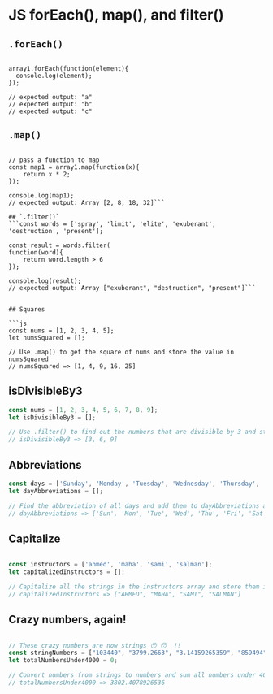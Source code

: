 # JS forEach(), map(), and filter()


## `.forEach()` 
```const array1 = ['a', 'b', 'c'];

array1.forEach(function(element){
  console.log(element);
});

// expected output: "a"
// expected output: "b"
// expected output: "c"
```

## `.map()` 
```const array1 = [1, 4, 9, 16];

// pass a function to map
const map1 = array1.map(function(x){
	return x * 2;
});

console.log(map1);
// expected output: Array [2, 8, 18, 32]```

## `.filter()` 
```const words = ['spray', 'limit', 'elite', 'exuberant', 'destruction', 'present'];

const result = words.filter(
function(word){
	return word.length > 6
});

console.log(result);
// expected output: Array ["exuberant", "destruction", "present"]```


## Squares

```js
const nums = [1, 2, 3, 4, 5];
let numsSquared = [];

// Use .map() to get the square of nums and store the value in numsSquared
// numsSquared => [1, 4, 9, 16, 25]
```

## isDivisibleBy3

```js
const nums = [1, 2, 3, 4, 5, 6, 7, 8, 9];
let isDivisibleBy3 = [];

// Use .filter() to find out the numbers that are divisible by 3 and store the value in isDivisibleBy3
// isDivisibleBy3 => [3, 6, 9]
```


## Abbreviations
```js
const days = ['Sunday', 'Monday', 'Tuesday', 'Wednesday', 'Thursday', 'Friday', 'Saturday'];
let dayAbbreviations = [];

// Find the abbreviation of all days and add them to dayAbbreviations array
// dayAbbreviations => ['Sun', 'Mon', 'Tue', 'Wed', 'Thu', 'Fri', 'Sat']

```

## Capitalize 


```js

const instructors = ['ahmed', 'maha', 'sami', 'salman'];
let capitalizedInstructors = [];

// Capitalize all the strings in the instructors array and store them in the array capitalizedInstructors.
// capitalizedInstructors => ["AHMED", "MAHA", "SAMI", "SALMAN"]

```


## Crazy numbers, again!

```js

// These crazy numbers are now strings 😯 😯  !!  
const stringNumbers = ["103440", "3799.2663", "3.14159265359", "859494", "59439"];
let totalNumbersUnder4000 = 0;

// Convert numbers from strings to numbers and sum all numbers under 4000 and store them in totalNumbersUnder4000
// totalNumbersUnder4000 => 3802.4078926536

